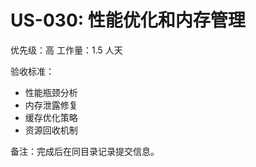 # US-030: 性能优化和内存管理

优先级：高
工作量：1.5 人天

验收标准：
- 性能瓶颈分析
- 内存泄露修复
- 缓存优化策略
- 资源回收机制

备注：完成后在同目录记录提交信息。

